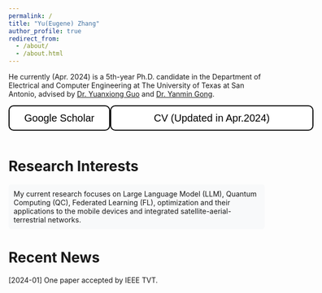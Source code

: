 ```yaml
---
permalink: /
title: "Yu(Eugene) Zhang"
author_profile: true
redirect_from: 
  - /about/
  - /about.html
---
```





He currently (Apr. 2024) is a 5th-year Ph.D. candidate in the Department of Electrical and Computer Engineering at The University of Texas at San Antonio, advised by [Dr. Yuanxiong Guo](https://guoyuanxiong.github.io) and [Dr. Yanmin Gong](https://yanmingong.github.io). 

<div style="display: flex; justify-content: space-around; align-items: center;">
  <!-- First button linking to Stack Overflow -->
  <form action="https://scholar.google.com/citations?user=p6z9Id4AAAAJ&hl=en&authuser=1" method="get" target="_blank">
    <button type="submit" style="width: 200px; height: 50px; font-size: 20px; color: black; background-color: white; border: 2px solid black; border-radius: 10px; font-family: Arial, sans-serif;">
      Google Scholar
    </button>
  </form>
  
  <!-- Second button linking to GitHub -->
  <form action="https://yu-zhang-eugene.github.io/files/paper1.pdf" method="get" target="_blank">
    <button type="submit" style="width: 400px; height: 50px; font-size: 20px; color: black; background-color: white; border: 2px solid black; border-radius: 10px; font-family: Arial, sans-serif;">
      CV (Updated in Apr.2024)
    </button>
  </form>
</div>



Research Interests
======
<div style="background-color: #f8f9fa; padding: 10px; border-radius: 5px;">
My current research focuses on Large Language Model (LLM), Quantum Computing (QC), Federated Learning (FL), optimization and their applications to the mobile devices and integrated satellite-aerial-terrestrial networks.
</div>



Recent News
======

<i class="fa fa-newspaper-o" aria-hidden="true"></i> [2024-01] One paper accepted by IEEE TVT.
